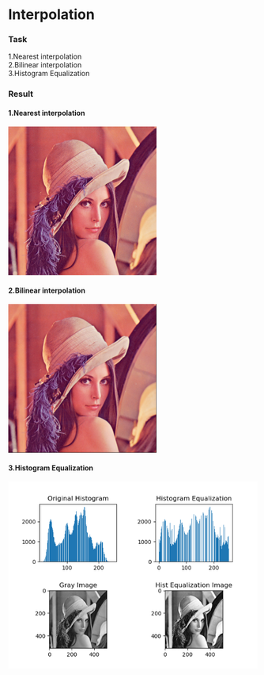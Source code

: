 # Interpolation

### Task
1.Nearest interpolation<br>
2.Bilinear interpolation<br>
3.Histogram Equalization<br>

### Result
#### 1.Nearest interpolation
<img width=300 src='./result/Upsampling by nearest interpolation.png'>

#### 2.Bilinear interpolation
<img width=300 src='./result/Upsampling by bilinear interpolation.png'>

#### 3.Histogram Equalization
<img src='./result/Histogram Equalization.png'>
